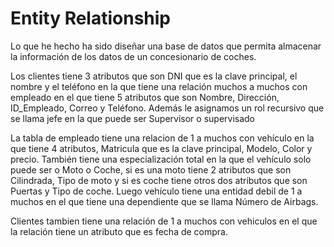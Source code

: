 # Entity Relationship

Lo que he hecho ha sido diseñar una base de datos que permita almacenar la información de los datos de un concesionario de coches.

Los clientes tiene 3 atributos que son DNI que es la clave principal, el nombre y el teléfono en la que tiene una relación muchos a muchos con empleado en el que tiene 5 atributos que son Nombre, Dirección, ID_Empleado, Correo y Teléfono. Además le asignamos un rol recursivo que se llama jefe en la que puede ser Supervisor o supervisado 

La tabla de empleado tiene una relacion de 1 a muchos con vehículo en la que tiene 4 atributos, Matricula que es la clave principal, Modelo, Color y precio. También tiene una especialización total en la que el vehículo solo puede ser o Moto o Coche, si es una moto tiene 2 atributos que son Cilindrada, Tipo de moto y si es coche tiene otros dos atributos que son Puertas y Tipo de coche. Luego vehículo tiene una entidad debil de 1 a muchos en el que tiene una dependiente que se llama Número de Airbags.

Clientes tambien tiene una relación de 1 a muchos con vehiculos en el que la relación tiene un atributo que es fecha de compra.